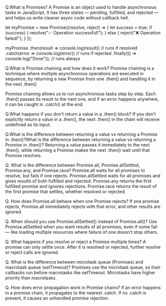Q.What is Promises?
A Promise is an object used to handle asynchronous tasks in JavaScript. It has three states — pending, fulfilled, and rejected — and helps us write cleaner async code without callback hell.

let myPromise = new Promise((resolve, reject) => {
  let success = true;
  if (success) {
    resolve("✅ Operation successful!");
  } else {
    reject("❌ Operation failed!");
  }
});

myPromise
  .then(result => console.log(result))   // runs if resolved
  .catch(error => console.log(error))   // runs if rejected
  .finally(() => console.log("Done"));  // runs always


Q.What is Promise chaining and how does it work?
Promise chaining is a technique where multiple asynchronous operations are executed in sequence, by returning a new Promise from one .then() and handling it in the next .then()

Promise chaining allows us to run asynchronous tasks step by step. Each .then() passes its result to the next one, and if an error happens anywhere, it can be caught in .catch() at the end.

Q.What happens if you don’t return a value in a .then() block?
If you don’t explicitly return a value in a .then(), the next .then() in the chain will receive undefined as its input.

Q.What is the difference between returning a value vs returning a Promise in .then()?What is the difference between returning a value vs returning a Promise in .then()?
Returning a value passes it immediately to the next .then(), while returning a Promise makes the next .then() wait until that Promise resolves.

Q. What is the difference between Promise.all, Promise.allSettled, Promise.any, and Promise.race?
Promise.all waits for all promises to resolve, but fails if one rejects.
Promise.allSettled waits for all promises and gives results of both fulfilled and rejected.
Promise.any returns the first fulfilled promise and ignores rejections.
Promise.race returns the result of the first promise that settles, whether resolved or rejected.

Q. How does Promise.all behave when one Promise rejects?
If one promise rejects, Promise.all immediately rejects with that error, and other results are ignored.

Q. When should you use Promise.allSettled() instead of Promise.all()?
Use Promise.allSettled when you want results of all promises, even if some fail — like loading multiple resources where failure of one doesn’t stop others.

Q. What happens if you resolve or reject a Promise multiple times?
A promise can only settle once. After it is resolved or rejected, further resolve or reject calls are ignored.

Q. What is the difference between microtask queue (Promises) and macrotask queue (setTimeout)?
Promises use the microtask queue, so their callbacks run before macrotasks like setTimeout. Microtasks have higher priority than macrotasks.

Q. How does error propagation work in Promise chains?
If an error happens in a promise chain, it propagates to the nearest .catch. If no .catch is present, it causes an unhandled promise rejection.




